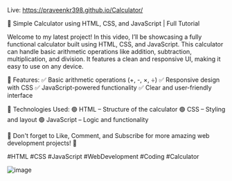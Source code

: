 Live: https://praveenkr398.github.io/Calculator/

📌 Simple Calculator using HTML, CSS, and JavaScript | Full Tutorial

Welcome to my latest project! In this video, I’ll be showcasing a fully functional calculator built using HTML, CSS, and JavaScript. This calculator can handle basic arithmetic operations like addition, subtraction, multiplication, and division. It features a clean and responsive UI, making it easy to use on any device.

🔹 Features:
✅ Basic arithmetic operations (+, -, ×, ÷)
✅ Responsive design with CSS
✅ JavaScript-powered functionality
✅ Clear and user-friendly interface

🔹 Technologies Used:
🟢 HTML – Structure of the calculator
🟢 CSS – Styling and layout
🟢 JavaScript – Logic and functionality


📢 Don't forget to Like, Comment, and Subscribe for more amazing web development projects! 🚀

#HTML #CSS #JavaScript #WebDevelopment #Coding #Calculator




![image](https://github.com/user-attachments/assets/0369c00c-5b89-4fe0-9bef-f3af4a020216)
